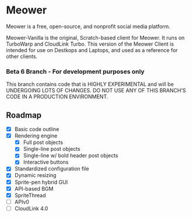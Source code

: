 # Meower

Meower is a free, open-source, and nonprofit social media platform.

Meower-Vanilla is the original, Scratch-based client for Meower. It runs on TurboWarp and CloudLink Turbo. This version of the Meower Client is intended for use on Destkops and Laptops, and used as a reference for other clients.

### Beta 6 Branch - For development purposes only
This branch contains code that is HIGHLY EXPERIMENTAL and will be UNDERGOING LOTS OF CHANGES. DO NOT USE ANY OF THIS BRANCH'S CODE IN A PRODUCTION ENVIRONMENT.

## Roadmap
 * [x] Basic code outline
 * [x] Rendering engine
    * [x] Full post objects
    * [x] Single-line post objects
    * [x] Single-line w/ bold header post objects
    * [x] Interactive buttons
 * [x] Standardized configuration file
 * [x] Dynamic resizing
 * [x] Sprite-pen hybrid GUI
 * [x] API-based BGM
 * [x] SpriteThread
 * [ ] APIv0
 * [ ] CloudLink 4.0

